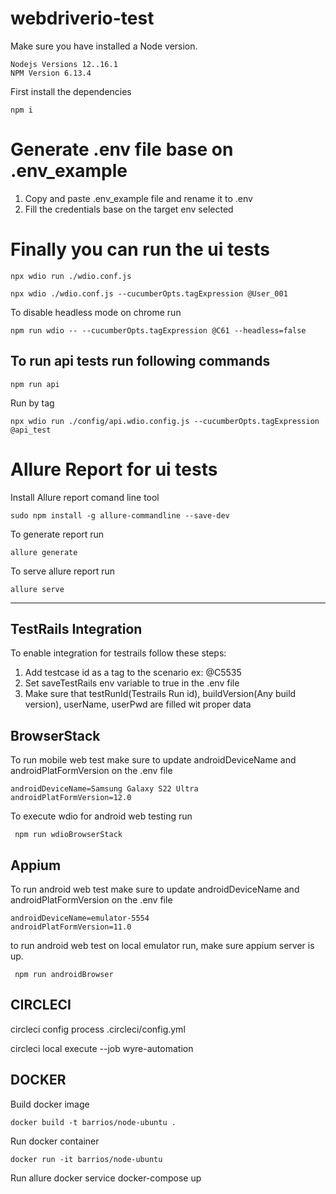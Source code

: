 # webdriverio-test


Make sure you have installed a Node version.

```
Nodejs Versions 12..16.1
NPM Version 6.13.4
```

First install the dependencies
```
npm i
```
# Generate .env file base on .env_example


1. Copy and paste .env_example file and rename it to .env
2. Fill the credentials base on the target env selected 

# Finally you can run the ui tests

```
npx wdio run ./wdio.conf.js
```

```
npx wdio ./wdio.conf.js --cucumberOpts.tagExpression @User_001
```
To disable headless mode on chrome run

```
npm run wdio -- --cucumberOpts.tagExpression @C61 --headless=false
```

## To run api tests run following commands

```
npm run api
```
Run by tag
```
npx wdio run ./config/api.wdio.config.js --cucumberOpts.tagExpression @api_test
```

# Allure Report for ui tests
Install Allure report comand line tool
```
sudo npm install -g allure-commandline --save-dev
```

To generate report run
```
allure generate
```

To serve allure report run
```
allure serve
```

---
TestRails Integration
---

To enable integration for testrails follow these steps:

1. Add testcase id as a tag to the scenario ex: @C5535
2. Set saveTestRails env variable to true in the .env file
3. Make sure that testRunId(Testrails Run id), buildVersion(Any build version), userName, userPwd are filled wit proper data


BrowserStack
---

To run mobile web test make sure to update androidDeviceName and androidPlatFormVersion on the .env file

```
androidDeviceName=Samsung Galaxy S22 Ultra
androidPlatFormVersion=12.0
```

To execute wdio for android web testing run 

```
 npm run wdioBrowserStack
```
Appium
---

To run android web test make sure to update androidDeviceName and androidPlatFormVersion on the .env file

```
androidDeviceName=emulator-5554
androidPlatFormVersion=11.0
```

to run android web test on local emulator run, make sure appium server is up.
```
 npm run androidBrowser
```

CIRCLECI
---

circleci config process .circleci/config.yml

circleci local execute --job wyre-automation

DOCKER
---

Build docker image

```
docker build -t barrios/node-ubuntu .
```

Run  docker container

```
docker run -it barrios/node-ubuntu 
```

Run allure docker service
docker-compose up